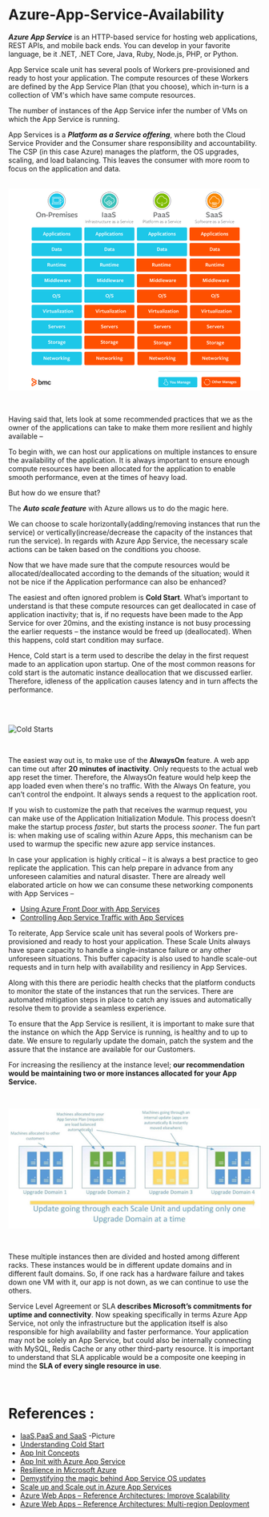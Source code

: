 # Azure-App-Service-Availability

**_Azure App Service_** is an HTTP-based service for hosting web applications, REST APIs, and mobile back ends. You can develop in your favorite language, be it .NET, .NET Core, Java, Ruby, Node.js, PHP, or Python.

App Service scale unit has several pools of Workers pre-provisioned and ready to host your application. The compute resources of these Workers are defined by the App Service Plan (that you choose), which in-turn is a collection of VM's which have same compute resources.

The number of instances of the App Service infer the number of VMs on which the App Service is running.


App Services is a **_Platform as a Service offering_**, where both the Cloud Service Provider and the Consumer share responsibility and accountability. The CSP (in this case Azure) manages the platform, the OS upgrades, scaling, and load balancing. This leaves the consumer with more room to focus on the application and data.
<br />
<br />


![overview](./media/paas.png) 

<br />

Having said that, lets look at some recommended practices that we as the owner of the applications can take to make them more resilient and highly available – 

To begin with, we can host our applications on multiple instances to ensure the availability of the application. It is always important to ensure enough compute resources have been allocated for the application to enable smooth performance, even at the times of heavy load.

But how do we ensure that? 


The **_Auto scale feature_** with Azure allows us to do the magic here.

We can choose to scale horizontally(adding/removing instances that run the service) or vertically(increase/decrease the capacity of the instances that run the service). In regards with Azure App Service, the necessary scale actions can be taken based on the conditions you choose.

Now that we have made sure that the compute resources would be allocated/deallocated according to the demands of the situation; would it not be nice if the Application performance can also be enhanced?


The easiest and often ignored problem is **Cold Start**. What’s important to understand is that these  compute resources can get deallocated in case of application inactivity; that is, if no requests have been made to the App Service for over 20mins, and the existing instance is not busy processing the earlier requests – the instance would be freed up (deallocated). When this happens, cold start condition may surface. 

Hence, Cold start is a term used to describe the delay in the first request made to an application upon startup. One of the most common reasons for cold start is the automatic instance deallocation that we discussed earlier. Therefore, idleness of the application causes latency and in turn affects the performance.


<br />
<br />

![Cold Starts](./media/coldStart.png)

<br />

The easiest way out is, to make use of the **AlwaysOn** feature. A web app can time out after **20 minutes of inactivity**. Only requests to the actual web app reset the timer. Therefore, the AlwaysOn feature would help keep the app loaded even when there's no traffic. With the Always On feature, you can’t control the endpoint. It always sends a request to the application root.

If you wish to customize the path that receives the warmup request, you can make use of the Application Initialization Module. This process doesn’t make the startup process _faster_, but starts the process _sooner_.  The fun part is: when making use of scaling within Azure Apps, this mechanism can be used to warmup the specific new azure app service instances.

In case your application is highly critical – it is always a best practice to geo replicate the application. This can help prepare in advance from any unforeseen calamities and natural disaster.  There are already well elaborated article on how we can consume these networking components with App Services – 
* [Using Azure Front Door with App Services](https://azure.microsoft.com/mediahandler/files/resourcefiles/resilience-in-azure-whitepaper/Resilience%20in%20Azure.pdf)
* [Controlling App Service Traffic with App Services](https://azure.github.io/AppService/2018/01/18/Demystifying-the-magic-behind-App-Service-OS-updates.html)


To reiterate, App Service scale unit has several pools of Workers pre-provisioned and ready to host your application. These Scale Units always have spare capacity to handle a single-instance failure or any other unforeseen situations. This buffer capacity is also used to handle scale-out requests and in turn help with availability and resiliency in App Services.

Along with this there are periodic health checks that the platform conducts to monitor the state of the instances that run the services. There are automated mitigation steps in place to catch any issues and automatically resolve them to provide a seamless experience. 

To ensure that the App Service is resilient, it is important to make sure that the instance on which the App Service is running, is healthy and to up to date. We ensure to regularly update the domain, patch the system and the assure that the instance are available for our Customers.

For increasing the resiliency at the instance level; **our recommendation would be maintaining two or more instances allocated for your App Service.**

<br />

![Availability Sets](./media/update.png)

<br />

These multiple instances then are divided and hosted among different racks. These instances would be in different update domains and in different fault domains. So, if one rack has a hardware failure and takes down one VM with it, our app is not down, as we can continue to use the others.
  
Service Level Agreement or SLA **describes Microsoft’s commitments for uptime and connectivity**. Now speaking specifically in terms Azure App Service, not only the infrastructure but the application itself is also responsible for high availability and faster performance. Your application may not be solely an App Service, but could also be internally connecting with MySQL, Redis Cache or any other third-party resource. It is important to understand that SLA applicable would be a composite one keeping in mind the **SLA of every single resource in use**.

<br />


# References :

* [IaaS,PaaS and SaaS](https://www.bmc.com/blogs/saas-vs-paas-vs-iaas-whats-the-difference-and-how-to-choose/) -Picture
* [Understanding Cold Start](https://azure.microsoft.com/en-in/blog/understanding-serverless-cold-start/)
* [App Init Concepts](https://blog.baslijten.com/warmup-your-application-on-azure-app-service-when-scaling-up-and-swapping-slots-using-application-initialization/)
* [App Init with Azure App Service](https://docs.microsoft.com/en-us/azure/app-service/deploy-staging-slots)
* [Resilience in Microsoft Azure](https://azure.microsoft.com/mediahandler/files/resourcefiles/resilience-in-azure-whitepaper/Resilience%20in%20Azure.pdf)
* [Demystifying the magic behind App Service OS updates](https://azure.github.io/AppService/2018/01/18/Demystifying-the-magic-behind-App-Service-OS-updates.html)
* [Scale up and Scale out  in Azure App Services](https://azure.microsoft.com/en-in/blog/scaling-up-and-scaling-out-in-windows-azure-web-sites/)
* [Azure Web Apps – Reference Architectures: Improve Scalability](https://docs.microsoft.com/en-us/azure/architecture/reference-architectures/app-service-web-app/scalable-web-app)
* [Azure Web Apps – Reference Architectures: Multi-region Deployment](https://docs.microsoft.com/en-us/azure/architecture/reference-architectures/app-service-web-app/multi-region)
